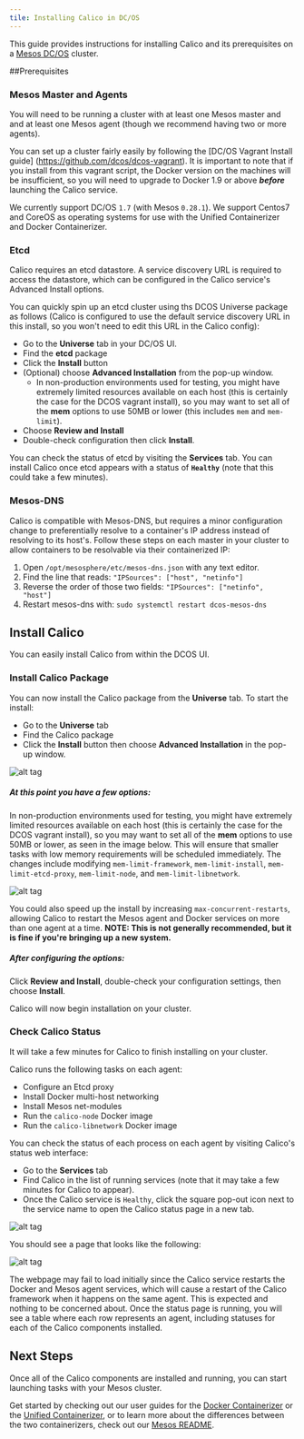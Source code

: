 ```yaml
---
tile: Installing Calico in DC/OS
---
```



This guide provides instructions for installing Calico and its
prerequisites on a [Mesos DC/OS](https://dcos.io/) cluster.

##Prerequisites

### Mesos Master and Agents

You will need to be running a cluster with at least one Mesos master
and and at least one Mesos agent (though we recommend having two or
more agents).

You can set up a cluster fairly easily by following the [DC/OS Vagrant Install guide]
(https://github.com/dcos/dcos-vagrant). It is important to note that
if you install from this vagrant script, the Docker version on the machines
will be insufficient, so you will need to upgrade to Docker 1.9 or above ***before*** launching the Calico service.

We currently support DC/OS `1.7` (with Mesos `0.28.1`).
We support Centos7 and CoreOS as operating systems for use with
the Unified Containerizer and Docker Containerizer.

### Etcd
Calico requires an etcd datastore. A service discovery URL is required
to access the datastore, which can be configured in the Calico service's
Advanced Install options.

You can quickly spin up an etcd cluster using ths DCOS Universe
package as follows (Calico is configured to use the default service discovery URL in this install, so you won't need to edit this URL in the Calico config):

 - Go to the **Universe** tab in your DC/OS UI.
 - Find the **etcd** package
 - Click the **Install** button
 - (Optional) choose **Advanced Installation** from
the pop-up window.
	- In non-production environments used for testing, you might have
	  extremely limited resources available on each host (this is
      certainly the case for the DCOS vagrant install), so you may want to set all of
      the **mem** options to use 50MB or lower (this includes
      `mem` and `mem-limit`).
 - Choose **Review and Install**
 - Double-check configuration then click **Install**.

You can check the status of etcd by visiting the **Services**
tab. You can install Calico once etcd appears with a status
of **`Healthy`** (note that this could take a few minutes).

### Mesos-DNS

Calico is compatible with Mesos-DNS, but requires a minor configuration change to preferentially resolve to a container's IP address instead of resolving to its host's. Follow these steps on each master in your cluster to allow containers to be resolvable via their containerized IP:

1. Open `/opt/mesosphere/etc/mesos-dns.json` with any text editor.
2. Find the line that reads: `"IPSources": ["host", "netinfo"]`
3. Reverse the order of those two fields: `"IPSources": ["netinfo", "host"]`
4. Restart mesos-dns with: `sudo systemctl restart dcos-mesos-dns`

## Install Calico

You can easily install Calico from within the DCOS UI.

### Install Calico Package

You can now install the Calico package from the **Universe**
tab. To start the install:

 - Go to the **Universe** tab
 - Find the Calico package
 - Click the **Install** button then choose **Advanced
   Installation** in the pop-up window.

![alt tag]({{site.baseurl}}/images/mesos/dcos-calico-package-install.png)

##### At this point you have a few options:

In non-production environments used for testing, you might have
extremely limited resources available on each host (this is
certainly the case for the DCOS vagrant install), so you may want to set all of
the **mem** options to use 50MB or lower, as seen in the image below. This will
ensure that smaller tasks with low memory requirements
will be scheduled immediately. The changes include
modifying `mem-limit-framework`, `mem-limit-install`,
`mem-limit-etcd-proxy`, `mem-limit-node`, and
`mem-limit-libnetwork`.

![alt tag]({{site.baseurl}}/images/mesos/dcos-calico-config-changes.png)

You could also speed up the install by increasing
`max-concurrent-restarts`, allowing Calico to restart
the Mesos agent and Docker services on more than one
agent at a time. **NOTE: This is not generally recommended,
but it is fine if you're bringing up a new system.**

##### After configuring the options:

Click **Review and Install**, double-check your
configuration settings, then choose **Install**.

Calico will now begin installation on your cluster.

### Check Calico Status
It will take a few minutes for Calico to finish
installing on your cluster.

Calico runs the following tasks on each agent:
 - Configure an Etcd proxy
 - Install Docker multi-host networking
 - Install Mesos net-modules
 - Run the `calico-node` Docker image
 - Run the `calico-libnetwork` Docker image

You can check the status of each process on each agent
by visiting Calico's status web interface:

 - Go to the **Services** tab
 - Find Calico in the list of running services
   (note that it may take a few minutes for Calico
    to appear).
 - Once the Calico service is `Healthy`, click the
   square pop-out icon next to the service name to
   open the Calico status page in a new tab.

![alt tag]({{site.baseurl}}/images/mesos/dcos-calico-open-status.png)

You should see a page that looks like the following:

![alt tag]({{site.baseurl}}/images/mesos/dcos-calico-status.png)

The webpage may fail to load initially since the Calico
service restarts the Docker and Mesos agent services, which
will cause a restart of the Calico framework when it happens
on the same agent. This is expected and nothing to be
concerned about. Once the status page is running, you will see a
table where each row represents an agent, including statuses
for each of the Calico components installed.

## Next Steps
Once all of the Calico components are installed and
running, you can start launching tasks with your
Mesos cluster.

Get started by checking out our user guides for
the [Docker Containerizer]({{site.baseurl}}/{{page.version}}/getting-started/mesos/tutorials/docker)
or the [Unified Containerizer]({{site.baseurl}}/{{page.version}}/getting-started/mesos/tutorials/unified-cni),
or to learn more about the differences between the
two containerizers, check out our [Mesos README]({{site.baseurl}}/{{page.version}}/getting-started/mesos/).
